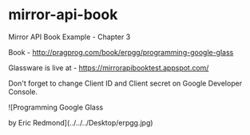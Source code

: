 mirror-api-book
===============

Mirror API Book Example - Chapter 3

Book - http://pragprog.com/book/erpgg/programming-google-glass

Glassware is live at - https://mirrorapibooktest.appspot.com/

Don't forget to change Client ID and Client secret on Google Developer Console.

![Programming Google Glass

by Eric Redmond](../../../Desktop/erpgg.jpg)